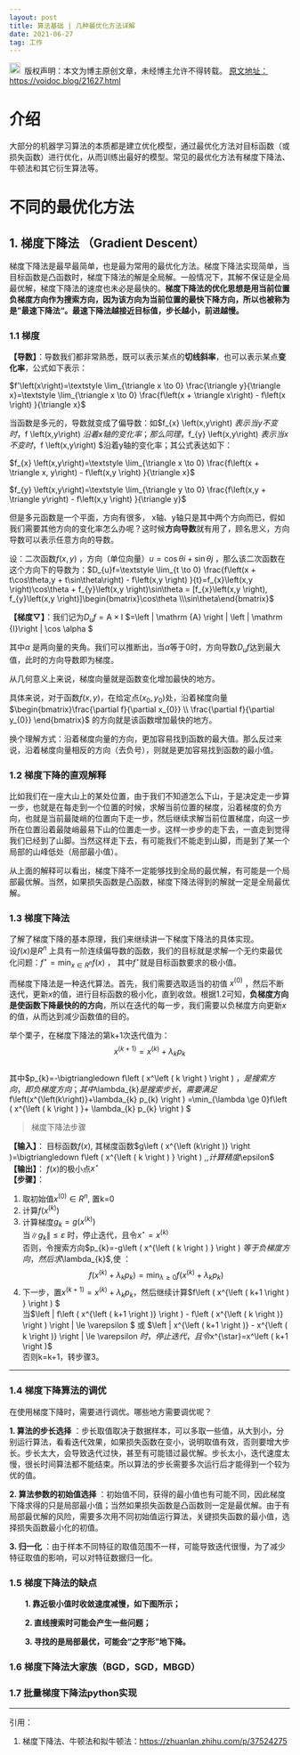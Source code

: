 ```yaml
---
layout: post
title: 算法基础 | 几种最优化方法详解
date: 2021-06-27 
tag: 工作
---   
```


<img src="/images/copyright.ico" alt="copyright" style="display:inline;margin-bottom: -5px;" width="20" height="20"> 版权声明：本文为博主原创文章，未经博主允许不得转载。
<a target="_blank" href="https://voidoc.blog/21627.html">原文地址：https://voidoc.blog/21627.html </a>



# 介绍  

大部分的机器学习算法的本质都是建立优化模型，通过最优化方法对目标函数（或损失函数）进行优化，从而训练出最好的模型。常见的最优化方法有梯度下降法、牛顿法和其它衍生算法等。



# 不同的最优化方法

##  1. 梯度下降法 （Gradient Descent）

梯度下降法是最早最简单，也是最为常用的最优化方法。梯度下降法实现简单，当目标函数是凸函数时，梯度下降法的解是全局解。一般情况下，其解不保证是全局最优解，梯度下降法的速度也未必是最快的。**梯度下降法的优化思想是用当前位置负梯度方向作为搜索方向，因为该方向为当前位置的最快下降方向，所以也被称为是”最速下降法“。最速下降法越接近目标值，步长越小，前进越慢。**

### 1.1 梯度

**【导数】**：导数我们都非常熟悉，既可以表示某点的**切线斜率**，也可以表示某点**变化率**，公式如下表示：

$f'\left(x\right)=\textstyle \lim_{\triangle x \to 0} \frac{\triangle y}{\triangle x}=\textstyle \lim_{\triangle x \to 0} \frac{f\left(x + \triangle x\right) - f\left(x \right) }{\triangle x}$  

当函数是多元的，导数就变成了偏导数：如$f_{x} \left(x,y\right) $表示当y不变时，$f \left(x,y\right) $沿着x轴的变化率；那么同理，$f_{y} \left(x,y\right) $表示当x不变时，$f \left(x,y\right) $沿着y轴的变化率；其公式表达如下：  

$f_{x} \left(x,y\right)=\textstyle \lim_{\triangle x \to 0} \frac{f\left(x + \triangle x, y\right) - f\left(x,y \right) }{\triangle x}$  

$f_{y} \left(x,y\right)=\textstyle \lim_{\triangle y \to 0} \frac{f\left(x,y + \triangle y\right) - f\left(x,y \right) }{\triangle y}$    

但是多元函数是一个平面，方向有很多， x轴、y轴只是其中两个方向而已，假如我们需要其他方向的变化率怎么办呢？这时候**方向导数**就有用了，顾名思义，方向导数可以表示任意方向的导数。  

设：二次函数$f \left(x,y\right)$  ，方向（单位向量）$u=\cos \theta i + \sin \theta j$  ，那么该二次函数在这个方向下的导数为：$D_{u}f=\textstyle \lim_{t \to 0} \frac{f\left(x + t\cos\theta,y + t\sin\theta\right) - f\left(x,y \right) }{t}=f_{x}\left(x,y \right)\cos\theta + f_{y}\left(x,y \right)\sin\theta = [f_{x}\left(x,y \right), f_{y}\left(x,y \right)]\begin{bmatrix}\cos\theta \\\sin\theta\end{bmatrix}$    

**【梯度$\bigtriangledown$】**：我们记为$D_{u}f = \mathrm {A} \times \mathrm {I}$  $=\left | \mathrm {A} \right | \left | \mathrm {I}\right | \cos \alpha $

其中$\alpha$ 是两向量的夹角。我们可以推断出，当$\alpha$等于0时，方向导数$D_{u}f$达到最大值，此时的方向导数即为梯度。 

从几何意义上来说，梯度向量就是函数变化增加最快的地方。  

具体来说，对于函数$f \left(x,y\right)$，在给定点$\left(x_{0},y_{0}\right)$处，沿着梯度向量$\begin{bmatrix}\frac{\partial f}{\partial x_{0}}  \\ \frac{\partial f}{\partial y_{0}}  \end{bmatrix}$ 的方向就是该函数增加最快的地方。  

换个理解方式：沿着梯度向量的方向，更加容易找到函数的最大值。那么反过来说，沿着梯度向量相反的方向（去负号），则就是更加容易找到函数的最小值。  

### 1.2 梯度下降的直观解释

比如我们在一座大山上的某处位置，由于我们不知道怎么下山，于是决定走一步算一步，也就是在每走到一个位置的时候，求解当前位置的梯度，沿着梯度的负方向，也就是当前最陡峭的位置向下走一步，然后继续求解当前位置梯度，向这一步所在位置沿着最陡峭最易下山的位置走一步。这样一步步的走下去，一直走到觉得我们已经到了山脚。当然这样走下去，有可能我们不能走到山脚，而是到了某一个局部的山峰低处（局部最小值）。  

从上面的解释可以看出，梯度下降不一定能够找到全局的最优解，有可能是一个局部最优解。当然，如果损失函数是凸函数，梯度下降法得到的解就一定是全局最优解。  

### 1.3 梯度下降法
了解了梯度下降的基本原理，我们来继续讲一下梯度下降法的具体实现。  
设$f\left(x\right)$是$R^{n}$ 上具有一阶连续偏导数的函数，我们的目标就是求解一个无约束最优化问题：$f^{\star} = \min_{x \in  R^{n}}f\left ( x \right )$ ， 其中$f^{\star}$就是目标函数要求的极小值。 

而梯度下降法是一种迭代算法。首先，我们需要选取适当的初值 $x^{\left (0  \right ) }$ ，然后不断迭代，更新$x$的值，进行目标函数的极小化，直到收敛。根据1.2可知，**负梯度方向是使函数下降最快的的方向**，所以在迭代的每一步，我们需要以负梯度方向更新$x$的值，从而达到减少函数值的目的。  

举个栗子，在梯度下降法的第k+1次迭代值为：
$$x^{\left ( k+1 \right ) }=x^{\left ( k \right ) } + \lambda _{k}p_{k}$$  
其中$p_{k}=-\bigtriangledown f\left (  x^\left ( k \right ) \right ) $，是搜索方向，即负梯度方向；  
其中$\lambda_{k}$是搜索步长，需要满足$ f\left(x^{\left(k\right)}+\lambda_{k} p_{k} \right ) =\min_{\lambda \ge 0}f\left ( x^{\left ( k \right ) }+ \lambda_{k} p_{k} \right ) $  


> 梯度下降法步骤 

**【输入】**： 目标函数$f\left(x\right)$,  其梯度函数$g\left ( x^{\left (k\right )} \right )=\bigtriangledown  f\left ( x^{\left ( k \right ) } \right ) $,, 计算精度$\epsilon$  
**【输出】**：  $f\left(x\right)$的极小点$x^{\star}$  
**【步骤】**：  
1. 取初始值$x^{\left ( 0 \right ) }\in R^{n}$, 置k=0
2. 计算$f\left ( x^{\left (k\right )} \right )$
3. 计算梯度$g_{k}=g\left ( x^{\left (k\right )} \right )$  
当$\left \| g_{k}\right \| \le \varepsilon$ 时，停止迭代，且令$x^{\star}=x^\left ( k \right )$    
否则，令搜索方向$p_{k}=-g\left ( x^{\left ( k \right ) } \right ) $等于负梯度方向，然后求$\lambda_{k}$,使 ：
$$ f\left (x^{\left ( k \right ) }+ \lambda _{k} p_{k} \right ) =\min_{\lambda \ge 0}f\left ( x^{\left ( k \right ) }+ \lambda _{k} p_{k} \right ) $$  
4. 下一步，置$x^{\left ( k+1 \right ) }=x^{\left ( k \right ) } + \lambda_{k}p_{k}$，然后继续计算$f\left ( x^{\left ( k+1 \right ) } \right ) $   
当$\left \| f\left ( x^{\left ( k+1 \right )} \right ) - f\left ( x^{\left ( k \right )} \right )  \right \| \le  \varepsilon $ 或 $\left \|  x^{\left ( k+1 \right )}  -  x^{\left ( k \right )}   \right \| \le  \varepsilon $时，停止迭代，且令$x^{\star}=x^\left ( k+1 \right )$    
否则k=k+1，转步骤3。  

-----  

### 1.4 梯度下降算法的调优
在使用梯度下降时，需要进行调优。哪些地方需要调优呢？  

**1. 算法的步长选择** ：步长取值取决于数据样本，可以多取一些值，从大到小，分别运行算法，看看迭代效果，如果损失函数在变小，说明取值有效，否则要增大步长。步长太大，会导致迭代过快，甚至有可能错过最优解。步长太小，迭代速度太慢，很长时间算法都不能结束。所以算法的步长需要多次运行后才能得到一个较为优的值。   

**2. 算法参数的初始值选择** ：初始值不同，获得的最小值也有可能不同，因此梯度下降求得的只是局部最小值；当然如果损失函数是凸函数则一定是最优解。由于有局部最优解的风险，需要多次用不同初始值运行算法，关键损失函数的最小值，选择损失函数最小化的初值。 

**3. 归一化** ：由于样本不同特征的取值范围不一样，可能导致迭代很慢，为了减少特征取值的影响，可以对特征数据归一化。

### 1.5 梯度下降法的缺点

　　**1. 靠近极小值时收敛速度减慢，如下图所示；**

　　**2. 直线搜索时可能会产生一些问题；**

　　**3. 寻找的是局部最优，可能会“之字形”地下降。**
　
### 1.6 梯度下降法大家族（BGD，SGD，MBGD）
### 1.7 批量梯度下降法python实现


-----
引用：
1. 梯度下降法、牛顿法和拟牛顿法：<a target="_blank" href="https://zhuanlan.zhihu.com/p/37524275">https://zhuanlan.zhihu.com/p/37524275 </a>
